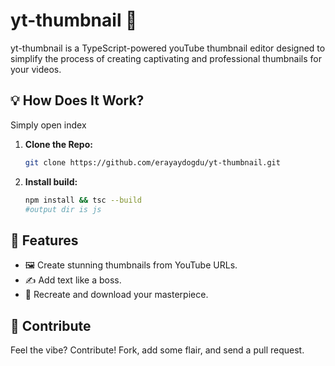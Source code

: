 # yt-thumbnail 🎨 

yt-thumbnail is a TypeScript-powered youTube thumbnail editor designed to simplify the process of creating captivating and professional thumbnails for your videos.

## 💡 How Does It Work?

Simply open index

1. **Clone the Repo:**
   ```bash
   git clone https://github.com/erayaydogdu/yt-thumbnail.git
   ```

2. **Install build:**
   ```bash
   npm install && tsc --build
   #output dir is js
   ```

## 🎉 Features

- 🖼️ Create stunning thumbnails from YouTube URLs.
- ✍️ Add text like a boss.
- 🔄 Recreate and download your masterpiece.

## 🚀 Contribute

Feel the vibe? Contribute! Fork, add some flair, and send a pull request. 